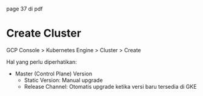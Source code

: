 page 37 di pdf


# Create Cluster

GCP Console > Kubernetes Engine > Cluster > Create

Hal yang perlu diperhatikan:
- Master (Control Plane) Version
  - Static Version: Manual upgrade
  - Release Channel: Otomatis upgrade ketika versi baru tersedia di GKE